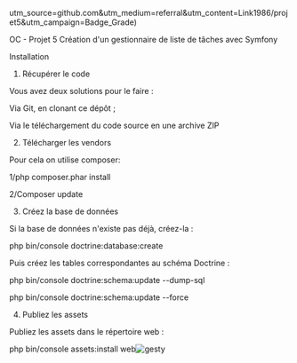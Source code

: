 utm_source=github.com&amp;utm_medium=referral&amp;utm_content=Link1986/projet5&amp;utm_campaign=Badge_Grade)

OC - Projet 5
Création d'un gestionnaire de liste de tâches avec Symfony

Installation
1. Récupérer le code

Vous avez deux solutions pour le faire :

Via Git, en clonant ce dépôt ;

Via le téléchargement du code source en une archive ZIP

2. Télécharger les vendors

Pour cela on utilise composer:

1/php composer.phar install

2/Composer update

3. Créez la base de données

Si la base de données n'existe pas déjà, créez-la :

php bin/console doctrine:database:create

Puis créez les tables correspondantes au schéma Doctrine :

php bin/console doctrine:schema:update --dump-sql

php bin/console doctrine:schema:update --force

4. Publiez les assets

Publiez les assets dans le répertoire web :

php bin/console assets:install web![gesty](https://user-images.githubusercontent.com/27373255/145893788-f84cb1cf-492d-40cc-a805-b43bd404b909.png)
